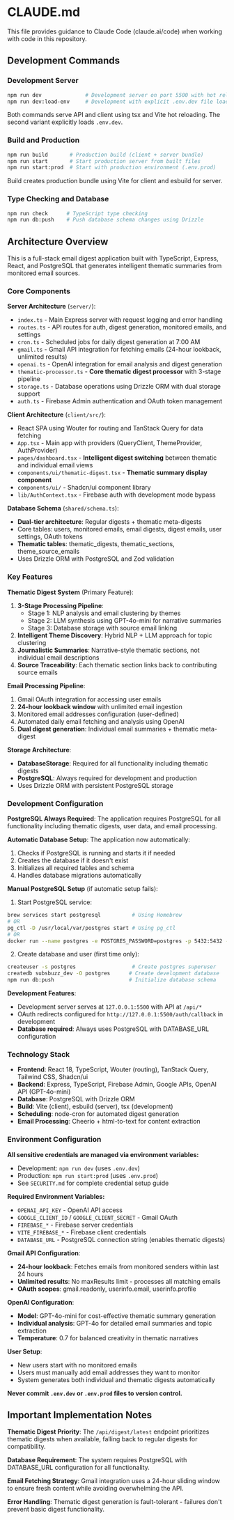 # CLAUDE.md

This file provides guidance to Claude Code (claude.ai/code) when working with code in this repository.

## Development Commands

### Development Server
```bash
npm run dev              # Development server on port 5500 with hot reload
npm run dev:load-env     # Development with explicit .env.dev file loading
```
Both commands serve API and client using tsx and Vite hot reloading. The second variant explicitly loads `.env.dev`.

### Build and Production
```bash
npm run build       # Production build (client + server bundle)
npm run start       # Start production server from built files
npm run start:prod  # Start with production environment (.env.prod)
```
Build creates production bundle using Vite for client and esbuild for server.

### Type Checking and Database
```bash
npm run check      # TypeScript type checking
npm run db:push    # Push database schema changes using Drizzle
```

## Architecture Overview

This is a full-stack email digest application built with TypeScript, Express, React, and PostgreSQL that generates intelligent thematic summaries from monitored email sources.

### Core Components

**Server Architecture** (`server/`):
- `index.ts` - Main Express server with request logging and error handling
- `routes.ts` - API routes for auth, digest generation, monitored emails, and settings
- `cron.ts` - Scheduled jobs for daily digest generation at 7:00 AM
- `gmail.ts` - Gmail API integration for fetching emails (24-hour lookback, unlimited results)
- `openai.ts` - OpenAI integration for email analysis and digest generation
- `thematic-processor.ts` - **Core thematic digest processor** with 3-stage pipeline
- `storage.ts` - Database operations using Drizzle ORM with dual storage support
- `auth.ts` - Firebase Admin authentication and OAuth token management

**Client Architecture** (`client/src/`):
- React SPA using Wouter for routing and TanStack Query for data fetching
- `App.tsx` - Main app with providers (QueryClient, ThemeProvider, AuthProvider)
- `pages/dashboard.tsx` - **Intelligent digest switching** between thematic and individual email views
- `components/ui/thematic-digest.tsx` - **Thematic summary display component**
- `components/ui/` - Shadcn/ui component library
- `lib/AuthContext.tsx` - Firebase auth with development mode bypass

**Database Schema** (`shared/schema.ts`):
- **Dual-tier architecture**: Regular digests + thematic meta-digests
- Core tables: users, monitored emails, email digests, digest emails, user settings, OAuth tokens
- **Thematic tables**: thematic_digests, thematic_sections, theme_source_emails
- Uses Drizzle ORM with PostgreSQL and Zod validation

### Key Features

**Thematic Digest System** (Primary Feature):
1. **3-Stage Processing Pipeline**:
   - Stage 1: NLP analysis and email clustering by themes
   - Stage 2: LLM synthesis using GPT-4o-mini for narrative summaries  
   - Stage 3: Database storage with source email linking
2. **Intelligent Theme Discovery**: Hybrid NLP + LLM approach for topic clustering
3. **Journalistic Summaries**: Narrative-style thematic sections, not individual email descriptions
4. **Source Traceability**: Each thematic section links back to contributing source emails

**Email Processing Pipeline**:
1. Gmail OAuth integration for accessing user emails
2. **24-hour lookback window** with unlimited email ingestion
3. Monitored email addresses configuration (user-defined)
4. Automated daily email fetching and analysis using OpenAI
5. **Dual digest generation**: Individual email summaries + thematic meta-digest

**Storage Architecture**:
- **DatabaseStorage**: Required for all functionality including thematic digests
- **PostgreSQL**: Always required for development and production
- Uses Drizzle ORM with persistent PostgreSQL storage

### Development Configuration

**PostgreSQL Always Required**:
The application requires PostgreSQL for all functionality including thematic digests, user data, and email processing.

**Automatic Database Setup**:
The application now automatically:
1. Checks if PostgreSQL is running and starts it if needed
2. Creates the database if it doesn't exist
3. Initializes all required tables and schema
4. Handles database migrations automatically

**Manual PostgreSQL Setup** (if automatic setup fails):
1. Start PostgreSQL service:
```bash
brew services start postgresql          # Using Homebrew
# OR
pg_ctl -D /usr/local/var/postgres start # Using pg_ctl
# OR  
docker run --name postgres -e POSTGRES_PASSWORD=postgres -p 5432:5432 -d postgres # Using Docker
```

2. Create database and user (first time only):
```bash
createuser -s postgres                  # Create postgres superuser
createdb subsbuzz_dev -O postgres      # Create development database
npm run db:push                        # Initialize database schema
```

**Development Features**:
- Development server serves at `127.0.0.1:5500` with API at `/api/*`
- OAuth redirects configured for `http://127.0.0.1:5500/auth/callback` in development
- **Database required**: Always uses PostgreSQL with DATABASE_URL configuration

### Technology Stack

- **Frontend**: React 18, TypeScript, Wouter (routing), TanStack Query, Tailwind CSS, Shadcn/ui
- **Backend**: Express, TypeScript, Firebase Admin, Google APIs, OpenAI API (GPT-4o-mini)
- **Database**: PostgreSQL with Drizzle ORM
- **Build**: Vite (client), esbuild (server), tsx (development)
- **Scheduling**: node-cron for automated digest generation
- **Email Processing**: Cheerio + html-to-text for content extraction

### Environment Configuration

**All sensitive credentials are managed via environment variables:**

- Development: `npm run dev` (uses `.env.dev`)
- Production: `npm run start:prod` (uses `.env.prod`)
- See `SECURITY.md` for complete credential setup guide

**Required Environment Variables:**
- `OPENAI_API_KEY` - OpenAI API access
- `GOOGLE_CLIENT_ID` / `GOOGLE_CLIENT_SECRET` - Gmail OAuth
- `FIREBASE_*` - Firebase server credentials  
- `VITE_FIREBASE_*` - Firebase client credentials
- `DATABASE_URL` - PostgreSQL connection string (enables thematic digests)

**Gmail API Configuration**:
- **24-hour lookback**: Fetches emails from monitored senders within last 24 hours
- **Unlimited results**: No maxResults limit - processes all matching emails
- **OAuth scopes**: gmail.readonly, userinfo.email, userinfo.profile

**OpenAI Configuration**:
- **Model**: GPT-4o-mini for cost-effective thematic summary generation
- **Individual analysis**: GPT-4o for detailed email summaries and topic extraction
- **Temperature**: 0.7 for balanced creativity in thematic narratives

**User Setup**:
- New users start with no monitored emails
- Users must manually add email addresses they want to monitor
- System generates both individual and thematic digests automatically

**Never commit `.env.dev` or `.env.prod` files to version control.**

## Important Implementation Notes

**Thematic Digest Priority**: The `/api/digest/latest` endpoint prioritizes thematic digests when available, falling back to regular digests for compatibility.

**Database Requirement**: The system requires PostgreSQL with DATABASE_URL configuration for all functionality.

**Email Fetching Strategy**: Gmail integration uses a 24-hour sliding window to ensure fresh content while avoiding overwhelming the API.

**Error Handling**: Thematic digest generation is fault-tolerant - failures don't prevent basic digest functionality.